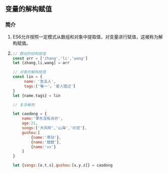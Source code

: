## 变量的解构赋值

### 简介

1. ES6允许按照一定模式从数组和对象中提取值，对变量进行赋值，这被称为解构赋值。

2. ```js
   // 数组的结构赋值
   const arr = ['zhang','li','wang']
   let [zhang,li,wang] = arr
   
   // 对象的解构赋值
   const lin = {
        name: '告五人',
        tags:['唯一'，'爱人错过']
   }
   let {name,tags} = lin
   
   // 复杂解构
   
   let caodong = {
       name:'草东没有派对',
       age:21,
       songs:['大风吹','山海','烂泥'],
       gushou:[
           {name:'草动'},
           {name:'鼓鼓'},
           {name:'xx'}
       ]
   }
   
   let {songs:[o,t,s],gushou:[x,y,z]} = caodong
   
   
   ```

   


